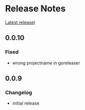 # Release Notes

[Latest release](https://github.com/allaman/go-cli-skeleton/releases/latest))

## 0.0.10

### Fixed

- wrong projectname in goreleaser

## 0.0.9

### Changelog

- initial release
